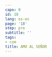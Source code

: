 ```yaml
---
capo: 0
id: 18
lang: es-es
page: '18'
step: pre
subtitle: ''
tags:
- com
title: AMO AL SEÑOR
---
```

